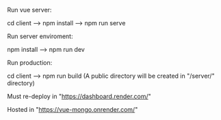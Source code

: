 Run vue server:

cd client --> npm install --> npm run serve

Run server enviroment:

npm install --> npm run dev

Run production:

cd client --> npm run build (A public directory will be created in "/server/" directory)

Must re-deploy in "https://dashboard.render.com/"

Hosted in "https://vue-mongo.onrender.com/"

